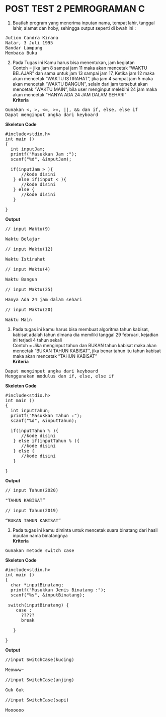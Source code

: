 # POST TEST 2 PEMROGRAMAN C

1. Buatlah program yang menerima inputan nama, tempat lahir, tanggal lahir, alamat dan hoby, sehingga output seperti di bwah ini :
<pre>
Jution Candra Kirana
Natar, 3 Juli 1995
Bandar Lampung
Membaca Buku
</pre>

2. Pada Tugas ini Kamu harus bisa menentukan, jam kegiatan<br>
Contoh = jika jam 8 sampai jam 11 maka akan mencetak “WAKTU BELAJAR” dan sama untuk jam 13 sampai jam 17, Ketika jam 12 maka akan mencetak “WAKTU ISTIRAHAT”, jika jam 4 sampat jam 5 maka akan mencetak “WAKTU BANGUN”, selain dari jam tersebut akan mencetak “WAKTU MAIN”, bila user menginput melebihi 24 jam maka akan mencetak “HANYA ADA 24 JAM DALAM SEHARI”<br>
<b>Kriteria</b>
<pre>
Gunakan <, >, <=, >=, ||, && dan if, else, else if
Dapat menginput angka dari keyboard
</pre>
<b>Skeleton Code</b>
<pre>
#include&lt;stdio.h&gt;
int main ()
{
  int inputJam;
  printf("Masukkan Jam :");
  scanf("%d", &inputJam);
  
  if(inputJam > ){
      //kode disini
   } else if(input < ){
      //kode disini
   } else {
      //kode disini
   }
   
}
</pre>
<b>Output</b>
<pre>
// input Waktu(9)

Waktu Belajar

// input Waktu(12)

Waktu Istirahat

// input Waktu(4)

Waktu Bangun

// input Waktu(25)

Hanya Ada 24 jam dalam sehari

// input Waktu(20)

Waktu Main
</pre>

3. Pada tugas ini kamu harus bisa membuat algoritma tahun kabisat, kabisat adalah tahun dimana dia memiliki tanggal 29 februari, kejadian ini terjadi 4 tahun sekali<br>Contoh = Jika menginput tahun dan BUKAN  tahun kabisat maka akan mencetak “BUKAN TAHUN KABISAT”, jika benar tahun itu tahun kabisat maka akan mencetak “TAHUN KABISAT”<br>
<b>Kriteria</b>
<pre>
Dapat menginput angka dari keyboard
Menggunakan modulus dan if, else, else if
</pre>
<b>Skeleton Code</b>
<pre>
#include&lt;stdio.h&gt;
int main ()
{
  int inputTahun;
  printf("Masukkan Tahun :");
  scanf("%d", &inputTahun);
  
  if(inputTahun % ){
      //kode disini
   } else if(inputTahun % ){
      //kode disini
   } else {
      //kode disini
   }
   
}
</pre>
<b>Output</b>
<pre>
// input Tahun(2020)

"TAHUN KABISAT”

// input Tahun(2019)

“BUKAN TAHUN KABISAT”
</pre>

3. Pada tugas ini kamu diminta untuk mencetak suara binatang dari hasil inputan nama binatangnya<br>
<b>Kriteria</b>
<pre>
Gunakan metode switch case
</pre>
<b>Skeleton Code</b>
<pre>
#include&lt;stdio.h&gt;
int main ()
{
  char *inputBinatang;
  printf("Masukkan Jenis Binatang :");
  scanf("%s", &inputBinatang);
  
 switch(inputBinatang) {
    case :
      ?????
      break

   }
   
}
</pre>
<b>Output</b>
<pre>//input SwitchCase(kucing)

Meowww~

//input SwitchCase(anjing)

Guk Guk

//input SwitchCase(sapi)

Moooooo
</pre>
